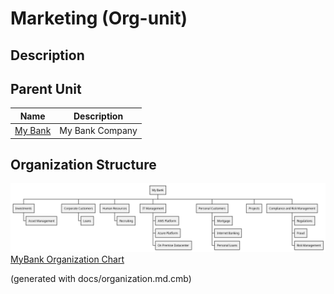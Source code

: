# Marketing (Org-unit)
## Description



## Parent Unit
| Name | Description |
|---|---|
| [My Bank](../../mybank/organization/my-bank-organization.md) | My Bank Company |

## Organization Structure
![MyBank Organization Chart](../../mybank/organization/organization-structure-view.png)
[MyBank Organization Chart](../../mybank/organization/organization-structure-view.md)


(generated with docs/organization.md.cmb)
